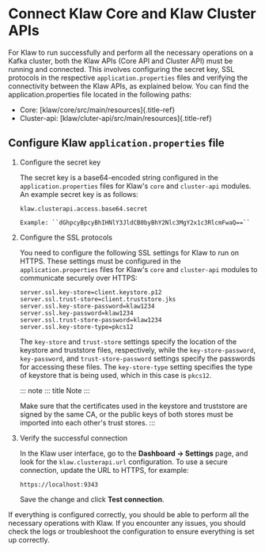 # Connect Klaw Core and Klaw Cluster APIs

For Klaw to run successfully and perform all the necessary operations on
a Kafka cluster, both the Klaw APIs (Core API and Cluster API) must be
running and connected. This involves configuring the secret key, SSL
protocols in the respective `application.properties` files and verifying
the connectivity between the Klaw APIs, as explained below. You can find
the application.properties file located in the following paths:

-   Core: [klaw/core/src/main/resources]{.title-ref}
-   Cluster-api: [klaw/cluter-api/src/main/resources]{.title-ref}

## Configure Klaw `application.properties` file

1.  Configure the secret key

    The secret key is a base64-encoded string configured in the
    `application.properties` files for Klaw\'s `core` and `cluster-api`
    modules. An example secret key is as follows:

        klaw.clusterapi.access.base64.secret

        Example: ``dGhpcyBpcyBhIHNlY3JldCB0byBhY2Nlc3MgY2x1c3RlcmFwaQ==``

2.  Configure the SSL protocols

    You need to configure the following SSL settings for Klaw to run on
    HTTPS. These settings must be configured in the
    `application.properties` files for Klaw\'s `core` and `cluster-api`
    modules to communicate securely over HTTPS:

        server.ssl.key-store=client.keystore.p12
        server.ssl.trust-store=client.truststore.jks
        server.ssl.key-store-password=klaw1234
        server.ssl.key-password=klaw1234
        server.ssl.trust-store-password=klaw1234
        server.ssl.key-store-type=pkcs12

    The `key-store` and `trust-store` settings specify the location of
    the keystore and truststore files, respectively, while the
    `key-store-password`, `key-password`, and `trust-store-password`
    settings specify the passwords for accessing these files. The
    `key-store-type` setting specifies the type of keystore that is
    being used, which in this case is `pkcs12`.

    ::: note
    ::: title
    Note
    :::

    Make sure that the certificates used in the keystore and truststore
    are signed by the same CA, or the public keys of both stores must be
    imported into each other\'s trust stores.
    :::

3.  Verify the successful connection

    In the Klaw user interface, go to the **Dashboard -\> Settings**
    page, and look for the `klaw.clusterapi.url` configuration. To use a
    secure connection, update the URL to HTTPS, for example:

        https://localhost:9343

    Save the change and click **Test connection**.

If everything is configured correctly, you should be able to perform all
the necessary operations with Klaw. If you encounter any issues, you
should check the logs or troubleshoot the configuration to ensure
everything is set up correctly.
